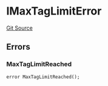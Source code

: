 # IMaxTagLimitError
[Git Source](https://github.com/thrackle-io/tron/blob/703713c2070ab34d0f0fc0114244d5a3fa7ac84a/src/common/IErrors.sol)


## Errors
### MaxTagLimitReached

```solidity
error MaxTagLimitReached();
```

